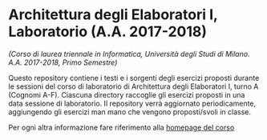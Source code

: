 # Architettura degli Elaboratori I, Laboratorio (A.A. 2017-2018)
*(Corso di laurea triennale in Informatica, Università degli Studi di Milano. A.A. 2017-2018, Primo Semestre)*

Questo repository contiene i testi e i sorgenti degli esercizi proposti durante le sessioni del corso di laboratorio di Architettura degli Elaboratori I, turno A (Cognomi A-F). Ciascuna directory raccoglie gli esercizi proposti in una data sessione di laboratorio. Il repository verrà aggiornato periodicamente, aggiungendo gli esercizi man mano che vengono proposti/svoli in classe. 

Per ogni altra informazione fare riferimento alla [homepage del corso](http://teaching.basilico.di.unimi.it/doku.php/pub/arch1-lab-2017-2018) 
